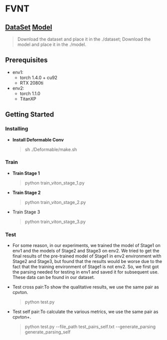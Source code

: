 # FVNT
## [DataSet](https://pan.baidu.com/s/1ik27IF56ZK50bUmuu3WTCg?pwd=3m9y)  [Model](https://pan.baidu.com/s/1eHe85WQqhtwcmmeNR1V4AQ?pwd=u4v5)
> Download the dataset and place it in the ./dataset;
> Download the model and place it in the ./model.
## Prerequisites
- env1: 
    - torch 1.4.0 + cu92
    - RTX 2080ti
- env2:
    - torch 1.1.0
    - TitanXP
## Getting Started

### Installing
-  **Install Deformable Conv**
    
    > sh ./Deformable/make.sh

### Train
-  **Train Stage 1**
   
    > python train_viton_stage_1.py
-  **Train Stage 2**
   
    > python train_viton_stage_2.py
-  Train Stage 3
   
    > python train_viton_stage_3.py

### Test
- For some reason, in our experiments, we trained the model of Stage1 on env1 and the models of Stage2 and Stage3 on env2. We tried to get the final results of the pre-trained model of Stage1 in env2 environment with Stage2 and Stage3, but found that the results would be worse due to the fact that the training environment of Stage1 is not env2. So, we first got the parsing needed for testing in env1 and saved it for subsequent use. These data can be found in our dataset.
- Test cross pair:To show the qualitative results, we use the same pair as cpvton.
  
    > python test.py 
- Test self pair:To calculate the various metrics, we use the same pair as cpvton+.
  
    > python test.py --file_path test_pairs_self.txt --generate_parsing generate_parsing_self

​    





